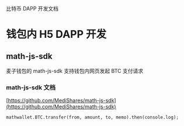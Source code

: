 比特币 DAPP 开发文档

# 钱包内 H5 DAPP 开发

## math-js-sdk

麦子钱包的 math-js-sdk 支持钱包内网页发起 BTC 支付请求

### math-js-sdk 文档

[https://github.com/MediShares/math-js-sdk](https://github.com/MediShares/math-js-sdk)

```
mathwallet.BTC.transfer(from, amount, to, memo).then(console.log);
```
